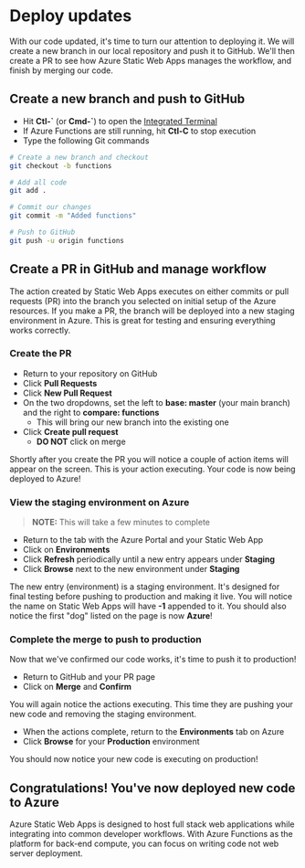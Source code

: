 # Deploy updates

With our code updated, it's time to turn our attention to deploying it. We will create a new branch in our local repository and push it to GitHub. We'll then create a PR to see how Azure Static Web Apps manages the workflow, and finish by merging our code.

## Create a new branch and push to GitHub

- Hit **Ctl-\`** (or **Cmd-\`**) to open the [Integrated Terminal](https://code.visualstudio.com/docs/editor/integrated-terminal)
- If Azure Functions are still running, hit **Ctl-C** to stop execution
- Type the following Git commands

``` bash
# Create a new branch and checkout
git checkout -b functions

# Add all code
git add .

# Commit our changes
git commit -m "Added functions"

# Push to GitHub
git push -u origin functions
```

## Create a PR in GitHub and manage workflow

The action created by Static Web Apps executes on either commits or pull requests (PR) into the branch you selected on initial setup of the Azure resources. If you make a PR, the branch will be deployed into a new staging environment in Azure. This is great for testing and ensuring everything works correctly.

### Create the PR

- Return to your repository on GitHub
- Click **Pull Requests**
- Click **New Pull Request**
- On the two dropdowns, set the left to **base: master** (your main branch) and the right to **compare: functions**
  - This will bring our new branch into the existing one
- Click **Create pull request**
  - **DO NOT** click on merge

Shortly after you create the PR you will notice a couple of action items will appear on the screen. This is your action executing. Your code is now being deployed to Azure!

### View the staging environment on Azure

> **NOTE:** This will take a few minutes to complete

- Return to the tab with the Azure Portal and your Static Web App
- Click on **Environments**
- Click **Refresh** periodically until a new entry appears under **Staging**
- Click **Browse** next to the new environment under **Staging**

The new entry (environment) is a staging environment. It's designed for final testing before pushing to production and making it live. You will notice the name on Static Web Apps will have **-1** appended to it. You should also notice the first "dog" listed on the page is now **Azure**!

### Complete the merge to push to production

Now that we've confirmed our code works, it's time to push it to production!

- Return to GitHub and your PR page
- Click on **Merge** and **Confirm**

You will again notice the actions executing. This time they are pushing your new code and removing the staging environment.

- When the actions complete, return to the **Environments** tab on Azure
- Click **Browse** for your **Production** environment

You should now notice your new code is executing on production!

## Congratulations! You've now deployed new code to Azure

Azure Static Web Apps is designed to host full stack web applications while integrating into common developer workflows. With Azure Functions as the platform for back-end compute, you can focus on writing code not web server deployment.
